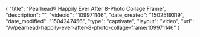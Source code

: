 {
    "title": "Pearhead&reg; Happily Ever After 8-Photo Collage Frame",
    "description": "",
    "videoid": "109971146",
    "date_created": "1502519319",
    "date_modified": "1504247456",
    "type": "captivate",
    "layout": "video",
    "url": "\/v\/pearhead-happily-ever-after-8-photo-collage-frame\/109971146"
}